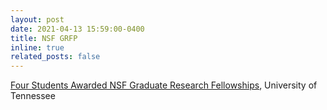 ```yaml
---
layout: post
date: 2021-04-13 15:59:00-0400
title: NSF GRFP
inline: true
related_posts: false
---
```


<a href="https://news.utk.edu/2021/04/27/four-students-awarded-nsf-graduate-research-fellowships/">Four Students Awarded NSF Graduate Research Fellowships</a>, University of Tennessee